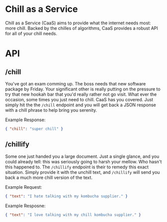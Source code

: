 # Chill as a Service
Chill as a Service (CaaS) aims to provide what the internet needs most: more chill. 
Backed by the chilles of algorithms, CaaS provides a robust API for all of your chill 
needs.

# API
## /chill
You've got an exam comming up. The boss needs that new software package
by Friday. Your significant other is really putting on the pressure
to try that new hookah bar that you'd really rather not go visit. What
ever the occasion, some times you just need to chill. CaaS has you 
covered. Just simply hit the the `/chill` endpoint and you will get 
back a JSON response with a chill phrase to help bring you serenity.

Example Response:
```json
{ "chill": "super chill" }
```

## /chillify
Some one just handed you a large document. Just a single glance, and you could
already tell: this was seriously going to harsh your mellow. Who hasn't this 
happened to. The `/chillify` endpoint is their to remedy this exact situation.
Simply provide it with the unchill text, and `/chillify` will send you back
a much more chill version of the text.

Example Request:
```json
{ "text": "I hate talking with my kombucha supplier." }
```

Example Resposne:
```json
{ "text": "I love talking with my chill kombucha supplier." }
```
